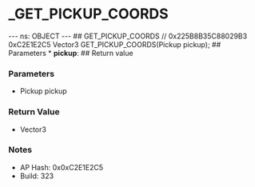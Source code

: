 # _GET_PICKUP_COORDS

--- ns: OBJECT --- ## GET_PICKUP_COORDS  // 0x225B8B35C88029B3 0xC2E1E2C5 Vector3 GET_PICKUP_COORDS(Pickup pickup);   ## Parameters * **pickup**:  ## Return value

### Parameters
* Pickup pickup

### Return Value
* Vector3

### Notes
* AP Hash: 0x0xC2E1E2C5
* Build: 323

